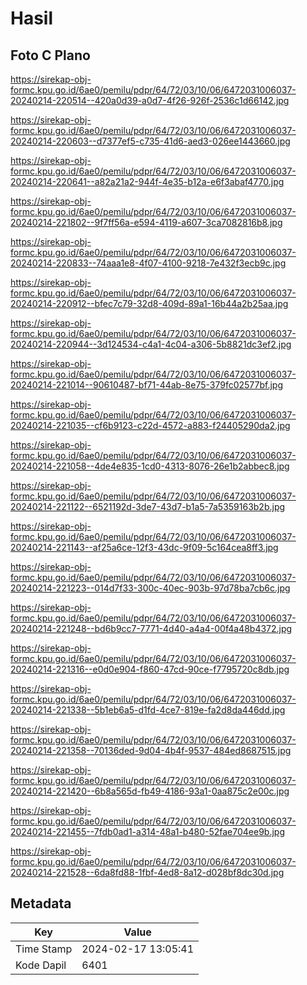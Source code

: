 # Hasil

## Foto C Plano

https://sirekap-obj-formc.kpu.go.id/6ae0/pemilu/pdpr/64/72/03/10/06/6472031006037-20240214-220514--420a0d39-a0d7-4f26-926f-2536c1d66142.jpg

https://sirekap-obj-formc.kpu.go.id/6ae0/pemilu/pdpr/64/72/03/10/06/6472031006037-20240214-220603--d7377ef5-c735-41d6-aed3-026ee1443660.jpg

https://sirekap-obj-formc.kpu.go.id/6ae0/pemilu/pdpr/64/72/03/10/06/6472031006037-20240214-220641--a82a21a2-944f-4e35-b12a-e6f3abaf4770.jpg

https://sirekap-obj-formc.kpu.go.id/6ae0/pemilu/pdpr/64/72/03/10/06/6472031006037-20240214-221802--9f7ff56a-e594-4119-a607-3ca7082816b8.jpg

https://sirekap-obj-formc.kpu.go.id/6ae0/pemilu/pdpr/64/72/03/10/06/6472031006037-20240214-220833--74aaa1e8-4f07-4100-9218-7e432f3ecb9c.jpg

https://sirekap-obj-formc.kpu.go.id/6ae0/pemilu/pdpr/64/72/03/10/06/6472031006037-20240214-220912--bfec7c79-32d8-409d-89a1-16b44a2b25aa.jpg

https://sirekap-obj-formc.kpu.go.id/6ae0/pemilu/pdpr/64/72/03/10/06/6472031006037-20240214-220944--3d124534-c4a1-4c04-a306-5b8821dc3ef2.jpg

https://sirekap-obj-formc.kpu.go.id/6ae0/pemilu/pdpr/64/72/03/10/06/6472031006037-20240214-221014--90610487-bf71-44ab-8e75-379fc02577bf.jpg

https://sirekap-obj-formc.kpu.go.id/6ae0/pemilu/pdpr/64/72/03/10/06/6472031006037-20240214-221035--cf6b9123-c22d-4572-a883-f24405290da2.jpg

https://sirekap-obj-formc.kpu.go.id/6ae0/pemilu/pdpr/64/72/03/10/06/6472031006037-20240214-221058--4de4e835-1cd0-4313-8076-26e1b2abbec8.jpg

https://sirekap-obj-formc.kpu.go.id/6ae0/pemilu/pdpr/64/72/03/10/06/6472031006037-20240214-221122--6521192d-3de7-43d7-b1a5-7a5359163b2b.jpg

https://sirekap-obj-formc.kpu.go.id/6ae0/pemilu/pdpr/64/72/03/10/06/6472031006037-20240214-221143--af25a6ce-12f3-43dc-9f09-5c164cea8ff3.jpg

https://sirekap-obj-formc.kpu.go.id/6ae0/pemilu/pdpr/64/72/03/10/06/6472031006037-20240214-221223--014d7f33-300c-40ec-903b-97d78ba7cb6c.jpg

https://sirekap-obj-formc.kpu.go.id/6ae0/pemilu/pdpr/64/72/03/10/06/6472031006037-20240214-221248--bd6b9cc7-7771-4d40-a4a4-00f4a48b4372.jpg

https://sirekap-obj-formc.kpu.go.id/6ae0/pemilu/pdpr/64/72/03/10/06/6472031006037-20240214-221316--e0d0e904-f860-47cd-90ce-f7795720c8db.jpg

https://sirekap-obj-formc.kpu.go.id/6ae0/pemilu/pdpr/64/72/03/10/06/6472031006037-20240214-221338--5b1eb6a5-d1fd-4ce7-819e-fa2d8da446dd.jpg

https://sirekap-obj-formc.kpu.go.id/6ae0/pemilu/pdpr/64/72/03/10/06/6472031006037-20240214-221358--70136ded-9d04-4b4f-9537-484ed8687515.jpg

https://sirekap-obj-formc.kpu.go.id/6ae0/pemilu/pdpr/64/72/03/10/06/6472031006037-20240214-221420--6b8a565d-fb49-4186-93a1-0aa875c2e00c.jpg

https://sirekap-obj-formc.kpu.go.id/6ae0/pemilu/pdpr/64/72/03/10/06/6472031006037-20240214-221455--7fdb0ad1-a314-48a1-b480-52fae704ee9b.jpg

https://sirekap-obj-formc.kpu.go.id/6ae0/pemilu/pdpr/64/72/03/10/06/6472031006037-20240214-221528--6da8fd88-1fbf-4ed8-8a12-d028bf8dc30d.jpg


## Metadata

| Key        | Value               |
| ---------- | ------------------- |
| Time Stamp | 2024-02-17 13:05:41 |
| Kode Dapil | 6401                |



